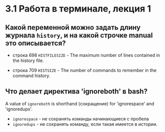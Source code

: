 # 3.1 Работа в терминале, лекция 1

## Какой переменной можно задать длину журнала `history`, и на какой строчке manual это описывается?
* строка 698
`HISTFILESIZE` - The maximum number of lines contained in the history file.

* строка 709
`HISTSIZE` - The number of commands to remember in the command history.

## Что делает директива 'ignoreboth' в bash?
A value of `ignoreboth` is shorthand (сокращение) for 'ignorespace' and 'ignoredups'.
* `ignorespace` - не сохранять команды начинающиеся с пробела
* `ignoredups` - не сохранять команду, если такая имеется в истории.
